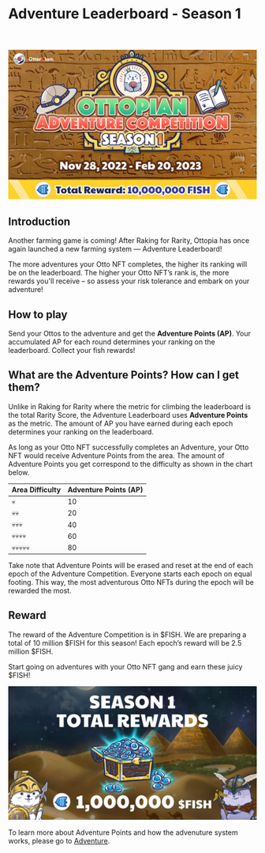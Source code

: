 # Adventure Leaderboard - Season 1

<header>
<meta property="og:title" content="Ottopia Whitepaper | Adventure Leaderboard - Season 1" />
<meta property="og:image" content="https://docs.ottopia.app/assets/images/1st-al-ogimage-7cff5b06bacecc1bd368a93cf650dd00.jpg" />
<meta property="og:description" content="Gather ‘round the stream, Otters! Season 1 of the Adventure Leaderboard is here, pack your bags and get ready to become the king of the adventure!" />
</header>

![Adventure Leaderboard - Season 1](img/1st-al-ogimage.jpg)

## Introduction

Another farming game is coming! After Raking for Rarity, Ottopia has once again launched a new farming system — Adventure Leaderboard! 

The more adventures your Otto NFT completes, the higher its ranking will be on the leaderboard. The higher your Otto NFT’s rank is, the more rewards you'll receive – so assess your risk tolerance and embark on your adventure!

## How to play 

Send your Ottos to the adventure and get the **Adventure Points (AP)**. 
Your accumulated AP for each round determines your ranking on the leaderboard.
Collect your fish rewards!

## What are the Adventure Points? How can I get them? 

Unlike in Raking for Rarity where the metric for climbing the leaderboard is the total Rarity Score, the Adventure Leaderboard uses **Adventure Points** as the metric. The amount of AP you have earned during each epoch determines your ranking on the leaderboard. 

As long as your Otto NFT successfully completes an Adventure, your Otto NFT would receive Adventure Points from the area. The amount of Adventure Points you get correspond to the difficulty as shown in the chart below. 

| Area Difficulty | Adventure Points (AP) |
| --------------- | --------------------- |
| 💀              | 10                    |
| 💀💀            | 20                    |
| 💀💀💀          | 40                    |
| 💀💀💀💀        | 60                    |
| 💀💀💀💀💀      | 80                    |

Take note that Adventure Points will be erased and reset at the end of each epoch of the Adventure Competition. Everyone starts each epoch on equal footing. This way, the most adventurous Otto NFTs during the epoch will be rewarded the most.

## Reward

The reward of the Adventure Competition is in $FISH. We are preparing a total of 10 million $FISH for this season! Each epoch’s reward will be 2.5 million $FISH.

Start going on adventures with your Otto NFT gang and earn these juicy $FISH!

![Fish reward](./img/adventure_s1_rewards.jpg)


To learn more about Adventure Points and how the advenuture system works, please go to [Adventure](../gameplay/adventure#adventure-points-).